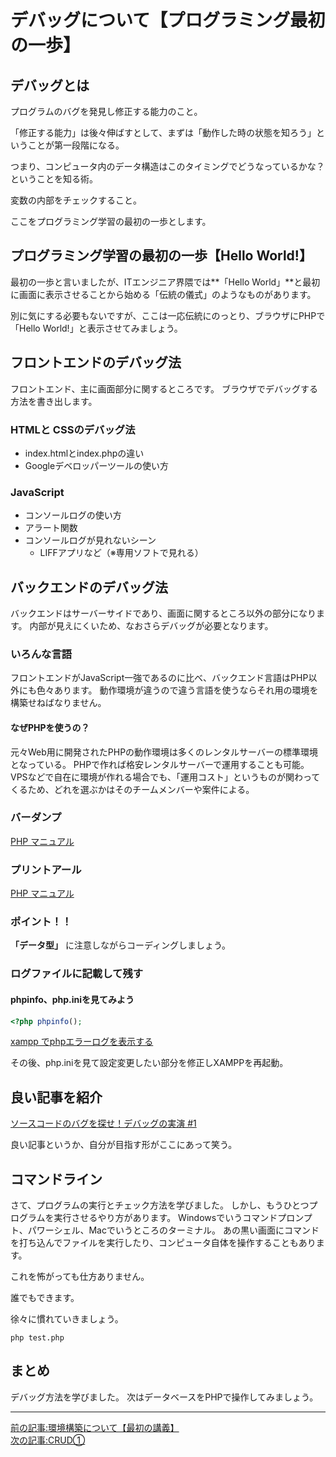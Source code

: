 # デバッグについて【プログラミング最初の一歩】

## デバッグとは

プログラムのバグを発見し修正する能力のこと。

「修正する能力」は後々伸ばすとして、まずは「動作した時の状態を知ろう」ということが第一段階になる。

つまり、コンピュータ内のデータ構造はこのタイミングでどうなっているかな？ということを知る術。

変数の内部をチェックすること。

ここをプログラミング学習の最初の一歩とします。

## プログラミング学習の最初の一歩【Hello World!】

最初の一歩と言いましたが、ITエンジニア界隈では**「Hello World」**と最初に画面に表示させることから始める「伝統の儀式」のようなものがあります。

別に気にする必要もないですが、ここは一応伝統にのっとり、ブラウザにPHPで「Hello World!」と表示させてみましょう。


## フロントエンドのデバッグ法

フロントエンド、主に画面部分に関するところです。
ブラウザでデバッグする方法を書き出します。

### HTMLと CSSのデバッグ法

- index.htmlとindex.phpの違い
- Googleデベロッパーツールの使い方

### JavaScript

- コンソールログの使い方
- アラート関数
- コンソールログが見れないシーン
  - LIFFアプリなど（※専用ソフトで見れる）

## バックエンドのデバッグ法

バックエンドはサーバーサイドであり、画面に関するところ以外の部分になります。
内部が見えにくいため、なおさらデバッグが必要となります。

### いろんな言語

フロントエンドがJavaScript一強であるのに比べ、バックエンド言語はPHP以外にも色々あります。
動作環境が違うので違う言語を使うならそれ用の環境を構築せねばなりません。

#### なぜPHPを使うの？
元々Web用に開発されたPHPの動作環境は多くのレンタルサーバーの標準環境となっている。
PHPで作れば格安レンタルサーバーで運用することも可能。
VPSなどで自在に環境が作れる場合でも、「運用コスト」というものが関わってくるため、どれを選ぶかはそのチームメンバーや案件による。


### バーダンプ

[PHP マニュアル]([URL](https://www.php.net/manual/ja/function.var-dump.php))

### プリントアール

[PHP マニュアル]([URL](https://www.php.net/manual/ja/function.print-r.php))


### ポイント！！

 **「データ型」** に注意しながらコーディングしましょう。


### ログファイルに記載して残す

#### phpinfo、php.iniを見てみよう

```php
<?php phpinfo();
```
[xampp でphpエラーログを表示する](https://office-obata.com/report/memorandum/post-4864/)


その後、php.iniを見て設定変更したい部分を修正しXAMPPを再起動。

## 良い記事を紹介

[ソースコードのバグを探せ！デバッグの実演 #1](https://blog.senseshare.jp/debug01.html)


良い記事というか、自分が目指す形がここにあって笑う。


## コマンドライン

さて、プログラムの実行とチェック方法を学びました。
しかし、もうひとつプログラムを実行させるやり方があります。
Windowsでいうコマンドプロンプト、パワーシェル、Macでいうところのターミナル。
あの黒い画面にコマンドを打ち込んでファイルを実行したり、コンピュータ自体を操作することもあります。

これを怖がっても仕方ありません。

誰でもできます。

徐々に慣れていきましょう。

```コマンドライン
php test.php
```



## まとめ

デバッグ方法を学びました。
次はデータベースをPHPで操作してみましょう。

***

[前の記事:環境構築について【最初の講義】](https://barcode-blog.netlify.app/blog/zjogf8j1y9)  
[次の記事:CRUD①](https://barcode-blog.netlify.app/blog/z5coq5i7ji)



